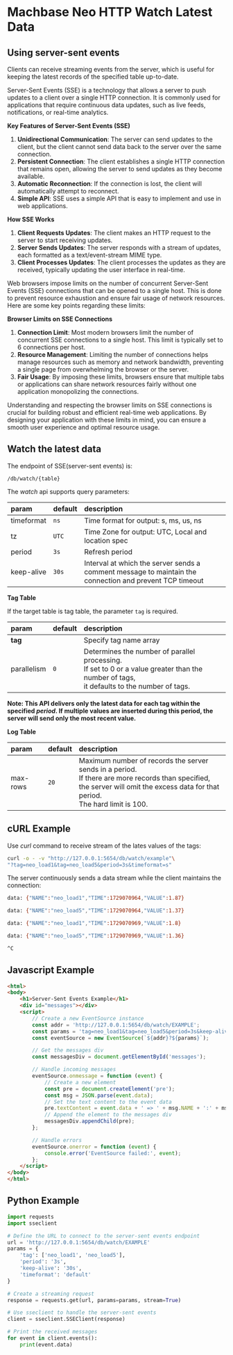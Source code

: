 # Machbase Neo HTTP Watch Latest Data

## Using server-sent events

Clients can receive streaming events from the server,
which is useful for keeping the latest records of the specified table up-to-date.

Server-Sent Events (SSE) is a technology that allows a server to push updates to a client over a single HTTP connection.
It is commonly used for applications that require continuous data updates, such as live feeds, notifications, or real-time analytics.

**Key Features of Server-Sent Events (SSE)**

1. **Unidirectional Communication**: The server can send updates to the client, but the client cannot send data back to the server over the same connection.
2. **Persistent Connection**: The client establishes a single HTTP connection that remains open, allowing the server to send updates as they become available.
3. **Automatic Reconnection**: If the connection is lost, the client will automatically attempt to reconnect.
4. **Simple API**: SSE uses a simple API that is easy to implement and use in web applications.


**How SSE Works**
1. **Client Requests Updates**: The client makes an HTTP request to the server to start receiving updates.
2. **Server Sends Updates**: The server responds with a stream of updates, each formatted as a text/event-stream MIME type.
3. **Client Processes Updates**: The client processes the updates as they are received, typically updating the user interface in real-time.

Web browsers impose limits on the number of concurrent Server-Sent Events (SSE) connections that can be opened to a single host. This is done to prevent resource exhaustion and ensure fair usage of network resources. Here are some key points regarding these limits:

**Browser Limits on SSE Connections**

1. **Connection Limit**: Most modern browsers limit the number of concurrent SSE connections to a single host. This limit is typically set to 6 connections per host.
2. **Resource Management**: Limiting the number of connections helps manage resources such as memory and network bandwidth, preventing a single page from overwhelming the browser or the server.
3. **Fair Usage**: By imposing these limits, browsers ensure that multiple tabs or applications can share network resources fairly without one application monopolizing the connections.

Understanding and respecting the browser limits on SSE connections is crucial for building robust and efficient real-time web applications. By designing your application with these limits in mind, you can ensure a smooth user experience and optimal resource usage.


## Watch the latest data

The endpoint of SSE(server-sent events) is:

```
/db/watch/{table}
```

The *watch* api supports query parameters:

| param       | default | description                   |
|:----------- |---------|:----------------------------- |
| timeformat  | `ns`     | Time format for output: s, ms, us, ns    |
| tz          | `UTC`    | Time Zone for output: UTC, Local and location spec |
| period      | `3s`     | Refresh period                |
| keep-alive  | `30s`    | Interval at which the server sends a comment message to maintain the connection and prevent TCP timeout |


**Tag Table**

If the target table is tag table, the parameter `tag` is required.

| param       | default | description                   |
|:----------- |---------|:----------------------------- |
| **tag**     |         | Specify tag name array        |
| parallelism | `0`     | Determines the number of parallel processing.<br/>If set to 0 or a value greater than the number of tags,<br/>it defaults to the number of tags. |

**Note: This API delivers only the latest data for each tag within the specified *period*. If multiple values are inserted during this period, the server will send only the most recent value.**

**Log Table**

| param       | default | description                   |
|:----------- |---------|:----------------------------- |
| max-rows    | `20`   | Maximum number of records the server sends in a period.<br/>If there are more records than specified,<br/> the server will omit the excess data for that period.<br/>The hard limit is 100.|

## cURL Example

Use *curl* command to receive stream of the lates values of the tags:

```sh
curl -o - -v "http://127.0.0.1:5654/db/watch/example"\
"?tag=neo_load1&tag=neo_load5&period=3s&timeformat=s"
```

The server continuously sends a data stream while the client maintains the connection:

```sh
data: {"NAME":"neo_load1","TIME":1729070964,"VALUE":1.87}

data: {"NAME":"neo_load5","TIME":1729070964,"VALUE":1.37}

data: {"NAME":"neo_load1","TIME":1729070969,"VALUE":1.8}

data: {"NAME":"neo_load5","TIME":1729070969,"VALUE":1.36}

^C
```

## Javascript Example

```html
<html>
<body>
    <h1>Server-Sent Events Example</h1>
    <div id="messages"></div>
    <script>
        // Create a new EventSource instance
        const addr = 'http://127.0.0.1:5654/db/watch/EXAMPLE';
        const params = 'tag=neo_load1&tag=neo_load5&period=3s&keep-alive=30s&timeformat=default';
        const eventSource = new EventSource(`${addr}?${params}`);

        // Get the messages div
        const messagesDiv = document.getElementById('messages');

        // Handle incoming messages
        eventSource.onmessage = function (event) {
            // Create a new element
            const pre = document.createElement('pre');
            const msg = JSON.parse(event.data);
            // Set the text content to the event data
            pre.textContent = event.data + ' => ' + msg.NAME + ':' + msg.VALUE;
            // Append the element to the messages div
            messagesDiv.appendChild(pre);
        };

        // Handle errors
        eventSource.onerror = function (event) {
            console.error('EventSource failed:', event);
        };
    </script>
</body>
</html>
```

## Python Example

```python
import requests
import sseclient

# Define the URL to connect to the server-sent events endpoint
url = 'http://127.0.0.1:5654/db/watch/EXAMPLE'
params = {
    'tag': ['neo_load1', 'neo_load5'],
    'period': '3s',
    'keep-alive': '30s',
    'timeformat': 'default'
}

# Create a streaming request
response = requests.get(url, params=params, stream=True)

# Use sseclient to handle the server-sent events
client = sseclient.SSEClient(response)

# Print the received messages
for event in client.events():
    print(event.data)
```